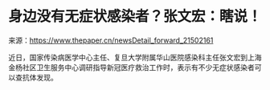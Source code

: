 # 身边没有无症状感染者？张文宏：瞎说！

来源：https://www.thepaper.cn/newsDetail_forward_21502161

近日，国家传染病医学中心主任、复旦大学附属华山医院感染科主任张文宏到上海金杨社区卫生服务中心调研指导新冠医疗救治工作时，表示有不少无症状感染者可以查抗体发现。
